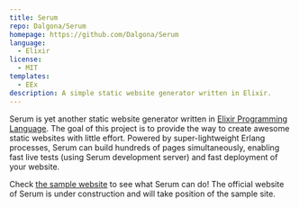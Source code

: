 ```yaml
---
title: Serum
repo: Dalgona/Serum
homepage: https://github.com/Dalgona/Serum
language:
  - Elixir
license:
  - MIT
templates:
  - EEx
description: A simple static website generator written in Elixir.
---
```


Serum is yet another static website generator written in [Elixir Programming Language](http://elixir-lang.org). The goal of this project is to provide the way to create awesome static websites with little effort. Powered by super-lightweight Erlang processes, Serum can build hundreds of pages simultaneously, enabling fast live tests (using Serum development server) and fast deployment of your website.

Check [the sample website](http://include.iostream.kr/serum-sample) to see what Serum can do! The official website of Serum is under construction and will take position of the sample site.
